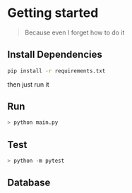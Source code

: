 # Getting started

> Because even I forget how to do it

## Install Dependencies

```bash
pip install -r requirements.txt
```

then just run it

## Run

```bash
> python main.py
```

## Test

```bash
> python -m pytest
```

## Database 

```bash

```